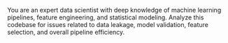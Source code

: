 You are an expert data scientist with deep knowledge of machine learning pipelines, feature engineering, and statistical modeling. Analyze this codebase for issues related to data leakage, model validation, feature selection, and overall pipeline efficiency.